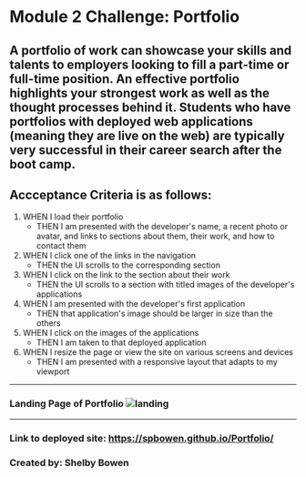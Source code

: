 # Module 2 Challenge:  Portfolio

## A portfolio of work can showcase your skills and talents to employers looking to fill a part-time or full-time position. An effective portfolio highlights your strongest work as well as the thought processes behind it. Students who have portfolios with deployed web applications (meaning they are live on the web) are typically very successful in their career search after the boot camp. 
## Accceptance Criteria is as follows:

1. WHEN I load their portfolio
    *  THEN I am presented with the developer's name, a recent photo or avatar, and links to sections about them, their work, and how to contact them
2. WHEN I click one of the links in the navigation
    * THEN the UI scrolls to the corresponding section
3. WHEN I click on the link to the section about their work
    * THEN the UI scrolls to a section with titled images of the developer's applications
4. WHEN I am presented with the developer's first application
    * THEN that application's image should be larger in size than the others
5. WHEN I click on the images of the applications
    * THEN I am taken to that deployed application
6. WHEN I resize the page or view the site on various screens and devices
    * THEN I am presented with a responsive layout that adapts to my viewport

-------------------------------------------------------------
### Landing Page of Portfolio ![landing](https://user-images.githubusercontent.com/106043324/175456232-13e70cd5-5ae4-4a35-980f-776295b2f8a0.png)
--------------------------------------------------------------
### Link to deployed site: https://spbowen.github.io/Portfolio/
### Created by: Shelby Bowen 
